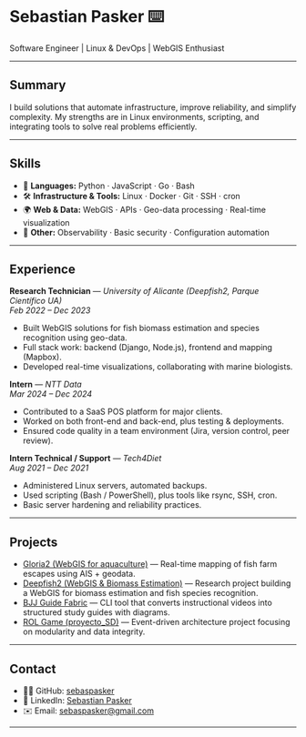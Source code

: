 # Sebastian Pasker ⌨️

Software Engineer | Linux & DevOps | WebGIS Enthusiast

---

## Summary

I build solutions that automate infrastructure, improve reliability, and simplify complexity. My strengths are in Linux environments, scripting, and integrating tools to solve real problems efficiently.

---

## Skills

- 🐍 **Languages:** Python · JavaScript · Go · Bash  
- 🛠️ **Infrastructure & Tools:** Linux · Docker · Git · SSH · cron  
- 🌍 **Web & Data:** WebGIS · APIs · Geo-data processing · Real-time visualization  
- 🔐 **Other:** Observability · Basic security · Configuration automation

---

## Experience

**Research Technician** — *University of Alicante (Deepfish2, Parque Científico UA)*  
*Feb 2022 – Dec 2023*  

- Built WebGIS solutions for fish biomass estimation and species recognition using geo-data.  
- Full stack work: backend (Django, Node.js), frontend and mapping (Mapbox).  
- Developed real-time visualizations, collaborating with marine biologists.  

**Intern** — *NTT Data*  
*Mar 2024 – Dec 2024*  

- Contributed to a SaaS POS platform for major clients.  
- Worked on both front-end and back-end, plus testing & deployments.  
- Ensured code quality in a team environment (Jira, version control, peer review).  

**Intern Technical / Support** — *Tech4Diet*  
*Aug 2021 – Dec 2021*  

- Administered Linux servers, automated backups.  
- Used scripting (Bash / PowerShell), plus tools like rsync, SSH, cron.  
- Basic server hardening and reliability practices.

---

## Projects

- [Gloria2 (WebGIS for aquaculture)](https://github.com/sebaspasker/webGIS-gloria) — Real-time mapping of fish farm escapes using AIS + geodata.  
- [Deepfish2 (WebGIS & Biomass Estimation)](https://deepfish.ua.es/) — Research project building a WebGIS for biomass estimation and fish species recognition.  
- [BJJ Guide Fabric](https://github.com/sebaspasker/bjj_instructional_scripting) — CLI tool that converts instructional videos into structured study guides with diagrams.  
- [ROL Game (proyecto_SD)](https://github.com/sebaspasker/proyecto_SD) — Event-driven architecture project focusing on modularity and data integrity.  

---

## Contact

- 🧑‍💻 GitHub: [sebaspasker](https://github.com/sebaspasker)  
- 💼 LinkedIn: [Sebastian Pasker](https://www.linkedin.com/in/sebaspasker/)  
- ✉️ Email: sebaspasker@gmail.com

---